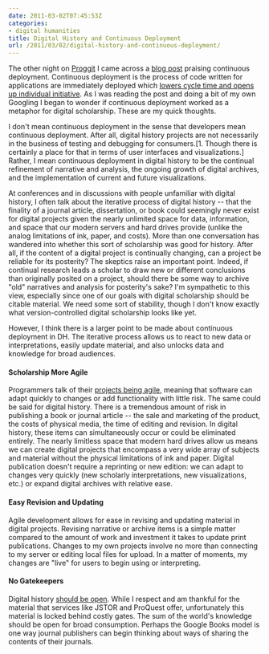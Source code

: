 ```yaml
---
date: 2011-03-02T07:45:53Z
categories:
- digital humanities
title: Digital History and Continuous Deployment
url: /2011/03/02/digital-history-and-continuous-deployment/
---
```


The other night on <a href="http://www.reddit.com/r/programming/">Proggit</a> I came across a <a href="http://fragile.org.uk/2011/02/in-praise-of-continuous-deployment/">blog post</a> praising continuous deployment. Continuous deployment is the process of code written for applications are immediately deployed which <a href="http://radar.oreilly.com/2009/03/continuous-deployment-5-eas.html">lowers cycle time and opens up individual initiative</a>.  As I was reading the post and doing a bit of my own Googling I began to wonder if continuous deployment worked as a metaphor for digital scholarship. These are my quick thoughts.

I don't mean continuous deployment in the sense that developers mean continuous deployment. After all, digital history projects are not necessarily in the business of testing and debugging for consumers.[1. Though there is certainly a place for that in terms of user interfaces and visualizations.] Rather, I mean continuous deployment in digital history to be the continual refinement of narrative and analysis, the ongoing growth of digital archives, and the implementation of current and future visualizations.

At conferences and in discussions with people unfamiliar with digital history, I often talk about the iterative process of digital history -- that the finality of a journal article, dissertation, or book could seemingly never exist for digital projects given the nearly unlimited space for data, information, and space that our modern servers and hard drives provide (unlike the analog limitations of ink, paper, and costs). More than one conversation has wandered into whether this sort of scholarship was good for history. After all, if the content of a digital project is continually changing, can a project be reliable for its posterity? The skeptics raise an important point. Indeed, if continual research leads a scholar to draw new or different conclusions than originally posited on a project, should there be some way to archive &quot;old&quot; narratives and analysis for posterity's sake? I'm sympathetic to this view, especially since one of our goals with digital scholarship should be citable material. We need some sort of stability, though I don't know exactly what version-controlled digital scholarship looks like yet.

However, I think there is a larger point to be made about continuous deployment in DH. The iterative process allows us to react to new data or interpretations, easily update material, and also unlocks data and knowledge for broad audiences.

<h4>Scholarship More Agile</h4>
Programmers talk of their <a href="http://en.wikipedia.org/wiki/Agile_software_development#Agile_Manifesto">projects being agile</a>, meaning that software can adapt quickly to changes or add functionality with little risk. The same could be said for digital history. There is a tremendous amount of risk in publishing a book or journal article -- the sale and marketing of the product, the costs of physical media, the time of editing and revision. In digital history, these items can simultaneously occur or could be eliminated entirely. The nearly limitless space that modern hard drives allow us means we can create digital projects that encompass a very wide array of subjects and material without the physical limitations of ink and paper. Digital publication doesn't require a reprinting or new edition: we can adapt to changes very quickly (new scholarly interpretations, new visualizations, etc.) or expand digital archives with relative ease.

<h4>Easy Revision and Updating</h4>
Agile development allows for ease in revising and updating material in digital projects. Revising narrative or archive items is a simple matter compared to the amount of work and investment it takes to update print publications. Changes to my own projects involve no more than connecting to my server or editing local files for upload. In a matter of moments, my changes are &quot;live&quot; for users to begin using or interpreting.

<h4>No Gatekeepers</h4>
Digital history <a href="http://www.jasonheppler.org/2010/10/08/open-access-scholarship-and-computers-in-the-humanities/">should be open</a>. While I respect and am thankful for the material that services like JSTOR and ProQuest offer, unfortunately this material is locked behind costly gates. The sum of the world's knowledge should be open for broad consumption. Perhaps the Google Books model is one way journal publishers can begin thinking about ways of sharing the contents of their journals. 
